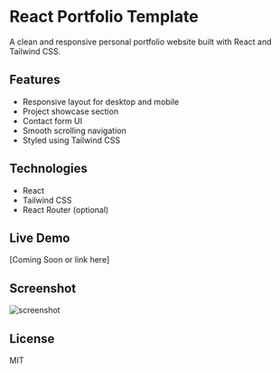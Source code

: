 # React Portfolio Template

A clean and responsive personal portfolio website built with React and Tailwind CSS.

## Features
- Responsive layout for desktop and mobile
- Project showcase section
- Contact form UI
- Smooth scrolling navigation
- Styled using Tailwind CSS

## Technologies
- React
- Tailwind CSS
- React Router (optional)

## Live Demo
[Coming Soon or link here]

## Screenshot
![screenshot](./screenshot.png)

## License
MIT
